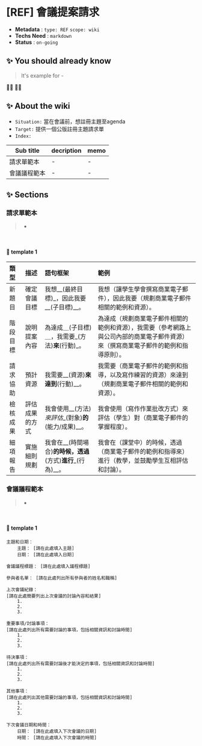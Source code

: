 # [REF] 會議提案請求

- **Metadata** : `type: REF` `scope: wiki` 
- **Techs Need** : `markdown` 
- **Status** : `on-going`

## ✨ You should already know

> It's example for -

👩‍💻 👨‍💻

## ✨ About the wiki

- `Situation:`  當在會議前，想註冊主題至agenda
- `Target:`  提供一個公版註冊主題請求單
- `Index:`

| Sub title | decription | memo |
| ------ | ------ | ------ |
| 請求單範本 | - | - |
| 會議議程範本 | - | - |

## ✨  Sections


### **請求單範本**
> -

<br/>

#### 📝 template 1
| 類型 | 描述 | 語句框架 |  範例|
|:---|:----|:-----|:-----|
| 新題目    | 確定會議目標   | 我想__(最終目標)_，因此我要__(子目標)__。                   | 我想（讓學生學會撰寫商業電子郵件），因此我要（規劃商業電子郵件相關的範例和資源）。                                                   |
| 階段目標    | 說明提案內容   | 為達成＿(子目標)＿，我需要_(方法)__來__(行動)_。            | 為達成（規劃商業電子郵件相關的範例和資源），我需要（參考網路上與公司內部的商業電子郵件資源）來（撰寫商業電子郵件的範例和指導原則）。 |
| 請求協助    | 預計資源       | 我需要__(資源)__來達到__(行動)__。                          | 我需要（商業電子郵件的範例和指導，以及寫作練習的資源）來達到（規劃商業電子郵件相關的範例和資源）。                                   |
| 檢核成果    | 評估成果的方式 | 我會使用__(方法)_來評估__(對象)__的__(能力/成果)__。        | 我會使用（寫作作業批改方式）來評估（學生）對（商業電子郵件的掌握程度）。                                                             |
| 細項報告    | 實施細則規劃   | 我會在__(時間場合)__的時候，透過__(方式)__進行___(行為)__。 | 我會在（課堂中）的時候，透過（商業電子郵件的範例和指導來）進行（教學，並鼓勵學生互相評估和討論）。                                   |



### **會議議程範本**
> -

<br/>

#### 📝 template 1
```
主題和日期：
    主題： [請在此處填入主題]
    日期： [請在此處填入日期]

會議議程標題： [請在此處填入議程標題]

參與者名單： [請在此處列出所有參與者的姓名和職稱]

上次會議紀錄：
[請在此處簡要列出上次會議的討論內容和結果]
    1. 
    2.
    3.

重要事項/討論事項：
[請在此處列出所有需要討論的事項，包括相關資訊和討論時間]
    1. 
    2.
    3.

待決事項：
[請在此處列出所有需要討論後才能決定的事項，包括相關資訊和討論時間]
    1. 
    2.
    3.

其他事項：
[請在此處列出其他需要討論的事項，包括相關資訊和討論時間]
    1. 
    2.
    3.

下次會議日期和時間：
    日期： [請在此處填入下次會議的日期]
    時間： [請在此處填入下次會議的時間]
```
